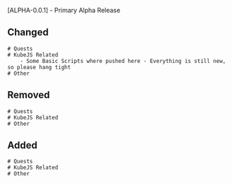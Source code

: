[ALPHA-0.0.1] - Primary Alpha Release
## Changed
    # Quests
    # KubeJS Related
        - Some Basic Scripts where pushed here - Everything is still new, so please hang tight
    # Other
## Removed
    # Quests
    # KubeJS Related
    # Other
## Added
    # Quests
    # KubeJS Related
    # Other

